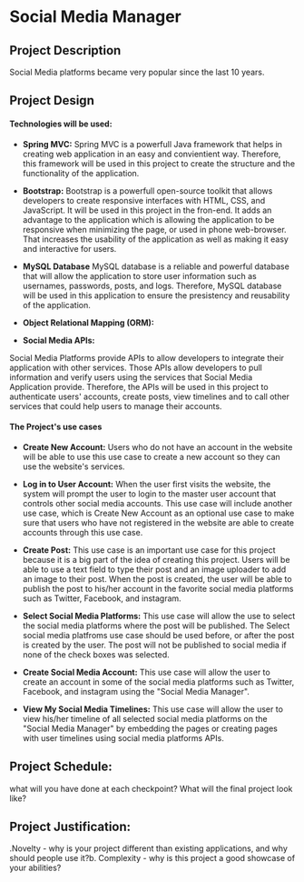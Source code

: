 # Social Media Manager

## Project Description

Social Media platforms became very popular since the last 10 years.

## Project Design


#### Technologies will be used:

- **Spring MVC:**
Spring MVC is a powerfull Java framework that helps in creating web application in an easy and convientient way. Therefore, this framework will be used in this project to create the structure and the functionality of the application. 

- **Bootstrap:**
Bootstrap is a powerfull open-source toolkit that allows developers to create responsive interfaces with HTML, CSS, and JavaScript. It will be used in this project in the fron-end. It adds an advantage to the application which is allowing the application to be responsive when minimizing the page, or used in phone web-browser. That increases the usability of the application as well as making it easy and interactive for users.

- **MySQL Database**
MySQL database is a reliable and powerful database that will allow the application to store user information such as usernames, passwords, posts, and logs. Therefore, MySQL database will be used in this application to ensure the presistency and reusability of the application.

- **Object Relational Mapping (ORM):**


- **Social Media APIs:**

Social Media Platforms provide APIs to allow developers to integrate their application with other services. Those APIs allow developers to pull information and verify users using the services that Social Media Application provide. Therefore, the APIs will be used in this project to authenticate users' accounts, create posts, view timelines and to call other services that could help users to manage their accounts.


#### The Project's use cases

- **Create New Account:** 
Users who do not have an account in the website will be able to use this use case to create a new account so they can use the website's services.

- **Log in to User Account:**
When the user first visits the website, the system will prompt the user to login to the master user account that controls other social media accounts. This use case will include another use case, which is Create New Account as an optional use case to make sure that users who have not registered in the website are able to create accounts through this use case.

- **Create Post:**
This use case is an important use case for this project because it is a big part of the idea of creating this project. Users will be able to use a text field to type their post and an image uploader to add an image to their post. When the post is created, the user will be able to publish the post to his/her account in the favorite social media platforms such as Twitter, Facebook, and instagram.

- **Select Social Media Platforms:**
This use case will allow the use to select the social media platforms where the post will be published. The Select social media platfroms use case should be used before, or after the post is created by the user. The post will not be published to social media if none of the check boxes was selected.

- **Create Social Media Account:**
This use case will allow the user to create an account in some of the social media platforms such as Twitter, Facebook, and instagram using the "Social Media Manager".

- **View My Social Media Timelines:**
This use case will allow the user to view his/her timeline of all selected social media platforms on the "Social Media Manager" by embedding the pages or creating pages with user timelines using social media platforms APIs.

## Project Schedule:

what will you have done at each checkpoint? What will the final project look like?

## Project Justification:
.Novelty - why is your project different than existing applications, and why should people use it?b.
Complexity - why is this project a good showcase of your abilities?
